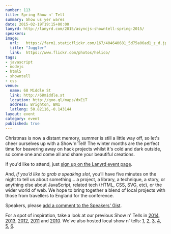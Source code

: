 ```yaml
---
number: 113
title: Spring Show n' Tell
summary: Show us yer wares
date: 2015-02-19T19:15+00:00
lanyrd: http://lanyrd.com/2015/asyncjs-showntell-spring-2015/
speakers:
image:
  url:   https://farm1.staticflickr.com/167/404640681_5d75a06ad1_z_d.jpg?zz=1
  title: "Juggler"
  link:  https://www.flickr.com/photos/helico/
tags:
- javascript
- nodejs
- html5
- showntell
- css
venue:
  name: 68 Middle St
  link: http://68middle.st
  location: http://goo.gl/maps/dxEiT
  address: Brighton, BN1
  latlong: 50.82116,-0.143144
layout: event
category: event
published: true
---
```


Christmas is now a distant memory, summer is still a little way off, so let's cheer ourselves up with a Show'n'Tell! The winter months are the perfect time for beavering away on hack projects whilst it's cold and dark outside, so come one and come all and share your beautiful creations.

If you'd like to attend, just [sign up on the Lanyrd event page][event-lanyrd].

And, _if you’d like to grab a speaking slot_, you’ll have five minutes on the night to tell us about something… a project, a library, a technique, a story, or anything else about JavaScript, related tech (HTML, CSS, SVG, etc), or the wider world of web. We hope to bring together a blend of local projects with those from travellers to England for the conference.

Speakers, please <a data-gist href="https://gist.github.com/larister/be8bedc39d376ab6b8aa">add a comment to the Speakers' Gist</a>.

For a spot of inspiration, take a look at our previous Show n' Tells in [2014][showntell-2014], [2013][showntell-2013], [2012][showntell-2012], [2011][showntell-2011] and [2010][showntell-2010]. We've also hosted local show n' tells: [1][birthday-4], [2][birthday-3], [3][birthday-2], [4][birthday-1], [5][showntell-2], [6][showntell-1].


[event-lanyrd]: http://lanyrd.com/2015/asyncjs-february/

[async]: http://asyncjs.com
[showntell-1]: http://asyncjs.com/showntell/
[showntell-2]: http://asyncjs.com/showntell2/
[birthday-1]: http://asyncjs.com/birthday/
[birthday-2]: http://asyncjs.com/birthday2/
[birthday-3]: http://asyncjs.com/birthday3/
[birthday-4]: http://asyncjs.com/birthday4/
[showntell-2010]: http://asyncjs.com/showntell3/
[showntell-2011]: http://asyncjs.com/international2011/
[showntell-2012]: http://asyncjs.com/showntell-2012/
[showntell-2013]: http://asyncjs.com/showntell-2013/
[showntell-2014]: http://asyncjs.com/showntell-2014/
